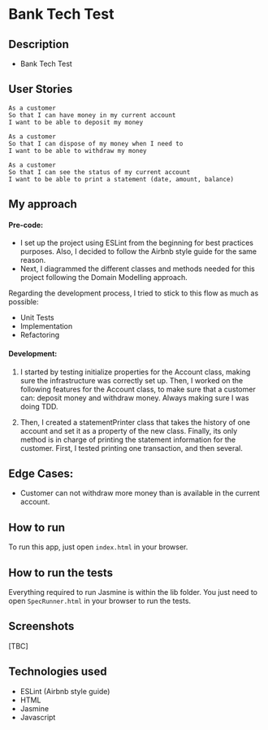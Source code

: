 Bank Tech Test
=================

## Description
* Bank Tech Test

## User Stories
```
As a customer
So that I can have money in my current account
I want to be able to deposit my money

As a customer
So that I can dispose of my money when I need to
I want to be able to withdraw my money

As a customer
So that I can see the status of my current account
I want to be able to print a statement (date, amount, balance)
```

## My approach

#### Pre-code:
* I set up the project using ESLint from the beginning for best practices purposes. Also, I decided to follow the Airbnb style guide for the same reason.
* Next, I diagrammed the different classes and methods needed for this project following the Domain Modelling approach.

Regarding the development process, I tried to stick to this flow as much as possible:
* Unit Tests
* Implementation
* Refactoring

#### Development:
1. I started by testing initialize properties for the Account class, making sure the infrastructure was correctly set up.
Then, I worked on the following features for the Account class, to make sure that a customer can: deposit money and withdraw money. Always making sure I was doing TDD.

2. Then, I created a statementPrinter class that takes the history of one account and set it as a property of the new class.
Finally, its only method is in charge of printing the statement information for the customer.
First, I tested printing one transaction, and then several.

## Edge Cases:
* Customer can not withdraw more money than is available in the current account.

## How to run
To run this app, just open ```index.html``` in your browser.

## How to run the tests
Everything required to run Jasmine is within the lib folder. You just need to open ```SpecRunner.html``` in your browser to run the tests.

## Screenshots
[TBC]

## Technologies used
* ESLint (Airbnb style guide)
* HTML
* Jasmine
* Javascript
